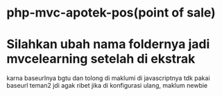 # php-mvc-apotek-pos(point of sale)
# Silahkan ubah nama foldernya jadi mvcelearning setelah di ekstrak
karna baseurlnya bgtu dan tolong di maklumi di javascriptnya tdk pakai baseurl teman2 jdi agak ribet jika di konfigurasi ulang, maklum newbie
